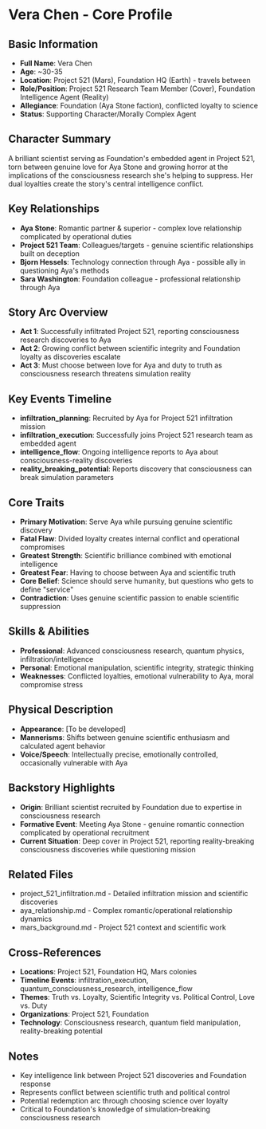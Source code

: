 # Vera Chen - Core Profile

## Basic Information
- **Full Name**: Vera Chen
- **Age**: ~30-35
- **Location**: Project 521 (Mars), Foundation HQ (Earth) - travels between
- **Role/Position**: Project 521 Research Team Member (Cover), Foundation Intelligence Agent (Reality)
- **Allegiance**: Foundation (Aya Stone faction), conflicted loyalty to science
- **Status**: Supporting Character/Morally Complex Agent

## Character Summary
A brilliant scientist serving as Foundation's embedded agent in Project 521, torn between genuine love for Aya Stone and growing horror at the implications of the consciousness research she's helping to suppress. Her dual loyalties create the story's central intelligence conflict.

## Key Relationships
- **Aya Stone**: Romantic partner & superior - complex love relationship complicated by operational duties
- **Project 521 Team**: Colleagues/targets - genuine scientific relationships built on deception
- **Bjorn Hessels**: Technology connection through Aya - possible ally in questioning Aya's methods
- **Sara Washington**: Foundation colleague - professional relationship through Aya

## Story Arc Overview
- **Act 1**: Successfully infiltrated Project 521, reporting consciousness research discoveries to Aya
- **Act 2**: Growing conflict between scientific integrity and Foundation loyalty as discoveries escalate
- **Act 3**: Must choose between love for Aya and duty to truth as consciousness research threatens simulation reality

## Key Events Timeline
- **infiltration_planning**: Recruited by Aya for Project 521 infiltration mission
- **infiltration_execution**: Successfully joins Project 521 research team as embedded agent
- **intelligence_flow**: Ongoing intelligence reports to Aya about consciousness-reality discoveries
- **reality_breaking_potential**: Reports discovery that consciousness can break simulation parameters

## Core Traits
- **Primary Motivation**: Serve Aya while pursuing genuine scientific discovery
- **Fatal Flaw**: Divided loyalty creates internal conflict and operational compromises
- **Greatest Strength**: Scientific brilliance combined with emotional intelligence
- **Greatest Fear**: Having to choose between Aya and scientific truth
- **Core Belief**: Science should serve humanity, but questions who gets to define "service"
- **Contradiction**: Uses genuine scientific passion to enable scientific suppression

## Skills & Abilities
- **Professional**: Advanced consciousness research, quantum physics, infiltration/intelligence
- **Personal**: Emotional manipulation, scientific integrity, strategic thinking
- **Weaknesses**: Conflicted loyalties, emotional vulnerability to Aya, moral compromise stress

## Physical Description
- **Appearance**: [To be developed]
- **Mannerisms**: Shifts between genuine scientific enthusiasm and calculated agent behavior
- **Voice/Speech**: Intellectually precise, emotionally controlled, occasionally vulnerable with Aya

## Backstory Highlights
- **Origin**: Brilliant scientist recruited by Foundation due to expertise in consciousness research
- **Formative Event**: Meeting Aya Stone - genuine romantic connection complicated by operational recruitment
- **Current Situation**: Deep cover in Project 521, reporting reality-breaking consciousness discoveries while questioning mission

## Related Files
- project_521_infiltration.md - Detailed infiltration mission and scientific discoveries
- aya_relationship.md - Complex romantic/operational relationship dynamics
- mars_background.md - Project 521 context and scientific work

## Cross-References
- **Locations**: Project 521, Foundation HQ, Mars colonies
- **Timeline Events**: infiltration_execution, quantum_consciousness_research, intelligence_flow
- **Themes**: Truth vs. Loyalty, Scientific Integrity vs. Political Control, Love vs. Duty
- **Organizations**: Project 521, Foundation
- **Technology**: Consciousness research, quantum field manipulation, reality-breaking potential

## Notes
- Key intelligence link between Project 521 discoveries and Foundation response
- Represents conflict between scientific truth and political control
- Potential redemption arc through choosing science over loyalty
- Critical to Foundation's knowledge of simulation-breaking consciousness research